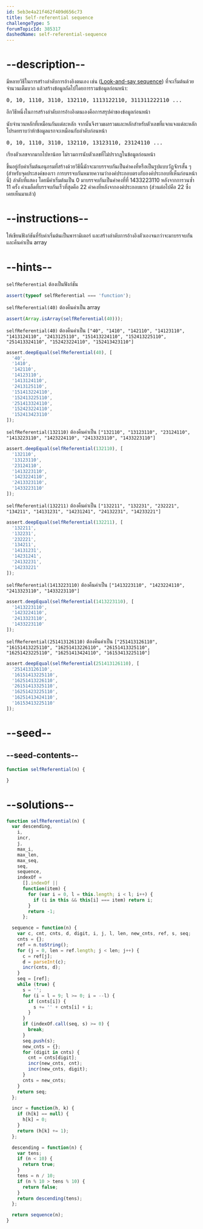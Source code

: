 ```yaml
---
id: 5eb3e4a21f462f409d656c73
title: Self-referential sequence
challengeType: 5
forumTopicId: 385317
dashedName: self-referential-sequence
---
```


# --description--

มีหลายวิธีในการสร้างลำดับการอ้างอิงตนเอง เช่น ([Look-and-say sequence](<https://rosettacode.org/wiki/Look-and-say sequence>)) ที่จะเริ่มต้นด้วยจำนวนเต็มบวก แล้วสร้างข้อมูลถัดไปโดยการรวมข้อมูลก่อนหน้า:

<pre>0, 10, 1110, 3110, 132110, 1113122110, 311311222110 ...</pre>

อีกวิธีหนึ่งในการสร้างลำดับการอ้างอิงตนเองคือการสรุปค่าของข้อมูลก่อนหน้า

นับจำนวนหลักที่เหมือนกันแต่ละหลัก จากนั้นจึงรวมผลรวมและหลักสำหรับตัวเลขที่แจกแจงแต่ละหลัก โปรดทราบว่าห้าข้อมูลแรกจะเหมือนกับลำดับก่อนหน้า

<pre>0, 10, 1110, 3110, 132110, 13123110, 23124110 ...</pre>

เรียงตัวเลขจากมากไปหาน้อย ไม่รวมการนับตัวเลขที่ไม่ปรากฏในข้อมูลก่อนหน้า

ขึ้นอยู่กับค่าเริ่มต้นอนุกรมที่สร้างด้วยวิธีนี้มักจะมาบรรจบกันเป็นค่าคงที่หรือเป็นรูปแบบวัฏจักรสั้น ๆ (สำหรับจุดประสงค์ของเรา การบรรจบกันหมายความว่าองค์ประกอบตรงกับองค์ประกอบที่เห็นก่อนหน้านี้) ลำดับที่แสดง โดยมีค่าเริ่มต้นเป็น 0 มาบรรจบกันเป็นค่าคงที่ที่ 1433223110 หลังจากการวนซ้ำ 11 ครั้ง ค่าเมล็ดที่บรรจบกันเร็วที่สุดคือ 22 ค่าคงที่หลังจากองค์ประกอบแรก (ส่วนต่อไปคือ 22 ซึ่งเคยเห็นมาแล้ว)

# --instructions--

ให้เขียนฟังก์ชันที่รับค่าเริ่มต้นเป็นพารามิเตอร์ และสร้างลำดับการอ้างอิงตัวเองจนกว่าจะมาบรรจบกัน และคืนค่าเป็น array

# --hints--

`selfReferential` ต้องเป็นฟังก์ชัน

```js
assert(typeof selfReferential === 'function');
```

`selfReferential(40)` ต้องคืนค่าเป็น array

```js
assert(Array.isArray(selfReferential(40)));
```

`selfReferential(40)` ต้องคืนค่าเป็น `["40", "1410", "142110", "14123110", "1413124110", "2413125110", "151413224110", "152413225110", "251413324110", "152423224110", "152413423110"]`

```js
assert.deepEqual(selfReferential(40), [
  '40',
  '1410',
  '142110',
  '14123110',
  '1413124110',
  '2413125110',
  '151413224110',
  '152413225110',
  '251413324110',
  '152423224110',
  '152413423110'
]);
```

`selfReferential(132110)` ต้องคืนค่าเป็น `["132110", "13123110", "23124110", "1413223110", "1423224110", "2413323110", "1433223110"]`

```js
assert.deepEqual(selfReferential(132110), [
  '132110',
  '13123110',
  '23124110',
  '1413223110',
  '1423224110',
  '2413323110',
  '1433223110'
]);
```

`selfReferential(132211)` ต้องคืนค่าเป็น `["132211", "132231", "232221", "134211", "14131231", "14231241", "24132231", "14233221"]`

```js
assert.deepEqual(selfReferential(132211), [
  '132211',
  '132231',
  '232221',
  '134211',
  '14131231',
  '14231241',
  '24132231',
  '14233221'
]);
```

`selfReferential(1413223110)` ต้องคืนค่าเป็น `["1413223110", "1423224110", "2413323110", "1433223110"]`

```js
assert.deepEqual(selfReferential(1413223110), [
  '1413223110',
  '1423224110',
  '2413323110',
  '1433223110'
]);
```

`selfReferential(251413126110)` ต้องคืนค่าเป็น `["251413126110", "16151413225110", "16251413226110", "26151413325110", "16251423225110", "16251413424110", "16153413225110"]`

```js
assert.deepEqual(selfReferential(251413126110), [
  '251413126110',
  '16151413225110',
  '16251413226110',
  '26151413325110',
  '16251423225110',
  '16251413424110',
  '16153413225110'
]);
```

# --seed--

## --seed-contents--

```js
function selfReferential(n) {

}
```

# --solutions--

```js
function selfReferential(n) {
  var descending,
    i,
    incr,
    j,
    max_i,
    max_len,
    max_seq,
    seq,
    sequence,
    indexOf =
      [].indexOf ||
      function(item) {
        for (var i = 0, l = this.length; i < l; i++) {
          if (i in this && this[i] === item) return i;
        }
        return -1;
      };

  sequence = function(n) {
    var c, cnt, cnts, d, digit, i, j, l, len, new_cnts, ref, s, seq;
    cnts = {};
    ref = n.toString();
    for (j = 0, len = ref.length; j < len; j++) {
      c = ref[j];
      d = parseInt(c);
      incr(cnts, d);
    }
    seq = [ref];
    while (true) {
      s = '';
      for (i = l = 9; l >= 0; i = --l) {
        if (cnts[i]) {
          s += '' + cnts[i] + i;
        }
      }
      if (indexOf.call(seq, s) >= 0) {
        break;
      }
      seq.push(s);
      new_cnts = {};
      for (digit in cnts) {
        cnt = cnts[digit];
        incr(new_cnts, cnt);
        incr(new_cnts, digit);
      }
      cnts = new_cnts;
    }
    return seq;
  };

  incr = function(h, k) {
    if (h[k] == null) {
      h[k] = 0;
    }
    return (h[k] += 1);
  };

  descending = function(n) {
    var tens;
    if (n < 10) {
      return true;
    }
    tens = n / 10;
    if (n % 10 > tens % 10) {
      return false;
    }
    return descending(tens);
  };

  return sequence(n);
}
```
